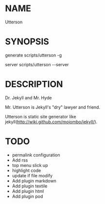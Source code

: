 # NAME

Utterson

# SYNOPSIS

generate
    scripts/utterson -g

server
    scripts/utterson --server

# DESCRIPTION    

Dr. Jekyll and Mr. Hyde

Mr. Utterson is Jekyll's "dry" lawyer and friend.

Utterson is static site generator like jekyll(http://wiki.github.com/mojombo/jekyll/).

# TODO
* permalink configuration
* Add rss
* top menu slick up
* highlight code
* update if file modify
* Add plugin markdown
* Add plugin textile
* Add plugin html
* Add plugin pod
